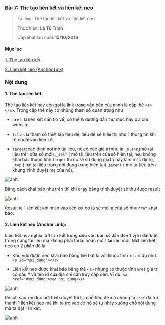 ### Bài 7: Thẻ tạo liên kết và liên kết neo

> Tài liệu: Thẻ tạo lên kết và liên kết neo
> 
> Thực hiện: **Lê Tú Trinh**
> 
> Cập nhật lần cuối: **15/10/2016**

#### Mục lục

[1. Thẻ tạo liên kết](#01)

[2. Liên kết neo (Anchor Link)](#02)

### Nội dung

<a name="01"></a>
#### 1. Thẻ tạo liên kết:

Thẻ tạo liên kết hay còn gọi là link trong văn bản của mình là cặp thẻ `<a>` `</a>`. Trong cặp thẻ này có những tham số quan trọng như :

- `href`: là liên kết cần trỏ về, có thể là đường dẫn thư mục hay địa chỉ website

- `title`: là tham số thiết lập tiêu đề, tiêu đề sẽ hiển thị như 1 thông tin khi rê chuột vào liên kết

- `target`: xác định nơi mở tài liệu, nó có các giá trị như là `_blank` (mở tài liệu trên cửa sổ mới) ,`_self` ( mở tài liệu trên cửa sổ hiện tại, nếu không khai báo thuộc tính `target` thì nó sẽ sử dụng giá trị này làm mặc định), `_top` ( mở tài liệu trong nội dung trang hiện tại) ,`parent` ( mở tài liệu trên khung trình duyệt mẹ của nó).

![anh](http://imageshack.com/a/img923/8646/m2OyDE.png)

Bằng cách khai báo như trên thì khi chạy bằng trình duyệt sẽ thu được result

![anh](http://imageshack.com/a/img923/8974/ibzsgv.png)

Result là 1 liên kết khi nhấn vào liên kết đó là sẽ mở ra cửa sổ như `href` khai báo.

<a name="02"></a>
#### 2. Liên kết neo (Anchor Link):

Liên kết neo nghĩa là 1 liên kết trong siêu văn bản sẽ dẫn đến 1 vị trí đặt biệt trong cùng tài liệu mà không phải tải lại hoặc mở 1 tài liệu mới. Một liên kết neo có 2 phần đó là 

- Khu vực được neo khai báo bằng thẻ bất kì với thuộc tính `id` :  ví dụ như `<p id="noi_dung"></p>`

- Liên kết neo được khai báo bằng thẻ `<a>` nhưng có thuộc tính `href` giá trị có dấu # và tên id của địa chỉ cần truy cập đến. Ví du: `<a href="#noi_dung">xem noi dung</a>`

![anh](http://imageshack.com/a/img923/6427/FyO6IG.png)

Result sau khi đọc bởi trình duyệt thì tại chỗ tiêu đề mà chúng ta `href` đã trở thành 1 liên kết neo mà khi ta trỏ vào đó nó sẽ tự nhảy xuống chỗ nội dung mà ta đặt liên kết.

![anh](http://imageshack.com/a/img922/3476/LsuCGY.png)



